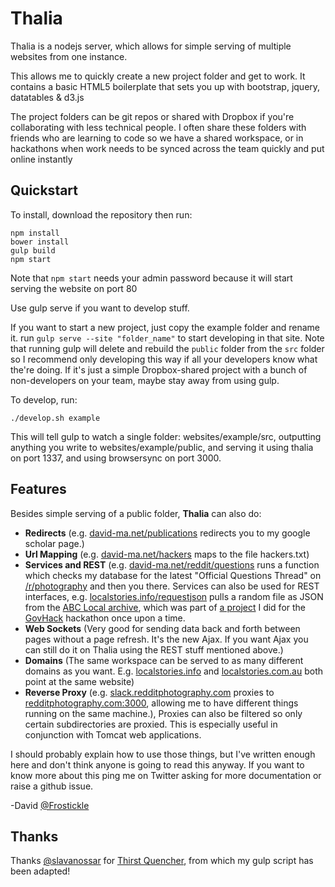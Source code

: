 # Thalia

Thalia is a nodejs server, which allows for simple serving of multiple websites from one instance.

This allows me to quickly create a new project folder and get to work. It contains a basic HTML5 boilerplate that sets you up with bootstrap, jquery, datatables & d3.js

The project folders can be git repos or shared with Dropbox if you're collaborating with less technical people. I often share these folders with friends who are learning to code so we have a shared workspace, or in hackathons when work needs to be synced across the team quickly and put online instantly

Quickstart
-
To install, download the repository then run:
```
npm install
bower install
gulp build
npm start
```

Note that ```npm start``` needs your admin password because it will start serving the website on port 80

Use gulp serve if you want to develop stuff.

If you want to start a new project, just copy the example folder and rename it. run ```gulp serve --site "folder_name"``` to start developing in that site. Note that running gulp will delete and rebuild the ```public``` folder from the ```src``` folder so I recommend only developing this way if all your developers know what the're doing. If it's just a simple Dropbox-shared project with a bunch of non-developers on your team, maybe stay away from using gulp.

To develop, run:
```
./develop.sh example
```
This will tell gulp to watch a single folder: websites/example/src, outputting anything you write to websites/example/public, and serving it using thalia on port 1337, and using browsersync on port 3000.

Features
-
Besides simple serving of a public folder, **Thalia** can also do:

- **Redirects** (e.g. [david-ma.net/publications](http://david-ma.net/publications) redirects you to my google scholar page.)
- **Url Mapping** (e.g. [david-ma.net/hackers](http://david-ma.net/hackers) maps to the file hackers.txt)
- **Services and REST** (e.g. [david-ma.net/reddit/questions](http://david-ma.net/reddit/questions) runs a function which checks my database for the latest "Official Questions Thread" on [/r/photography](http://reddit.com/r/photography) and then you there. Services can also be used for REST interfaces, e.g. [localstories.info/requestjson](http://localstories.info/requestjson) pulls a random file as JSON from the [ABC Local archive](http://www.abc.net.au/local/about/?ref=footer), which was part of [a project](http://localstories.info/) I did for the [GovHack](http://govhack.org/) hackathon once upon a time.
- **Web Sockets** (Very good for sending data back and forth between pages without a page refresh. It's the new Ajax. If you want Ajax you can still do it on Thalia using the REST stuff mentioned above.)
- **Domains** (The same workspace can be served to as many different domains as you want. E.g. [localstories.info](http://localstories.info) and [localstories.com.au](http://localstories.com.au) both point at the same website)
- **Reverse Proxy** (e.g. [slack.redditphotography.com](http://slack.redditphotography.com) proxies to [redditphotography.com:3000](http://redditphotography.com:3000), allowing me to have different things running on the same machine.), Proxies can also be filtered so only certain subdirectories are proxied. This is especially useful in conjunction with Tomcat web applications.

I should probably explain how to use those things, but I've written enough here and don't think anyone is going to read this anyway. If you want to know more about this ping me on Twitter asking for more documentation or raise a github issue.

-David [@Frostickle](https://twitter.com/frostickle)

Thanks
-

Thanks [@slavanossar](https://github.com/slavanossar/) for [Thirst Quencher](https://github.com/slavanossar/thirst-quencher), from which my gulp script has been adapted!
